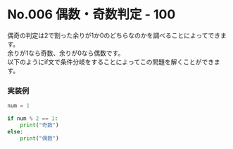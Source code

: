# No.006 偶数・奇数判定 - 100
偶奇の判定は2で割った余りが1か0のどちらなのかを調べることによってできます。<br>
余りが1なら奇数、余りが0なら偶数です。<br>
以下のようにif文で条件分岐をすることによってこの問題を解くことができます。
### 実装例
```py
num = 1

if num % 2 == 1:
    print("奇数")
else:
    print("偶数")
```
